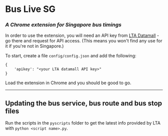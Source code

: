# Bus Live SG

### *A Chrome extension for Singapore bus timings*

In order to use the extension, you will need an API key from [LTA Datamall](https://datamall.lta.gov.sg/content/datamall/en/dynamic-data.html) - go there and request for API access. (This means you won't find any use for it if you're not in Singapore.)

To start, create a file `config/config.json` and add the following:

```
{
    'apikey': "<your LTA datamall API key>"
}
```

Load the extension in Chrome and you should be good to go.

---

## Updating the bus service, bus route and bus stop files

Run the scripts in the `pyscripts` folder to get the latest info provided by LTA with `python <script name>.py`.